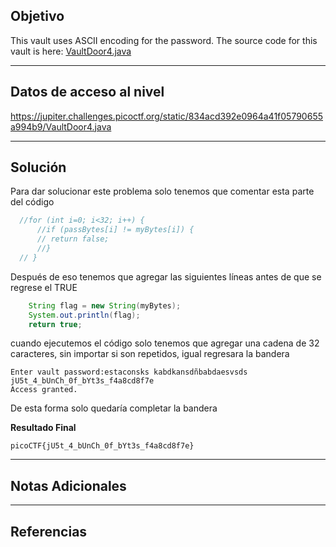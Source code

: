 ## Objetivo 

This vault uses ASCII encoding for the password. The source code for this vault is here: [VaultDoor4.java](https://jupiter.challenges.picoctf.org/static/834acd392e0964a41f05790655a994b9/VaultDoor4.java)

---
## Datos de acceso al nivel 

https://jupiter.challenges.picoctf.org/static/834acd392e0964a41f05790655a994b9/VaultDoor4.java

---
## Solución 

Para dar solucionar este problema solo tenemos que comentar esta parte del código 

``` java
  //for (int i=0; i<32; i++) {
	  //if (passBytes[i] != myBytes[i]) {
	  // return false;
	  //}
  // }
```

Después de eso tenemos que agregar las siguientes líneas antes de que se regrese el TRUE

```java
	String flag = new String(myBytes);
	System.out.println(flag);
    return true;
```

cuando ejecutemos el código solo tenemos que agregar una cadena de 32 caracteres, sin importar si son repetidos, igual regresara la bandera 

```
Enter vault password:estaconsks kabdkansdñbabdaesvsds
jU5t_4_bUnCh_0f_bYt3s_f4a8cd8f7e
Access granted. 

```

De esta forma solo quedaría completar la bandera 

**Resultado Final**
```
picoCTF{jU5t_4_bUnCh_0f_bYt3s_f4a8cd8f7e}
```

---
## Notas Adicionales 

---
## Referencias 